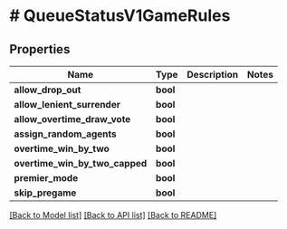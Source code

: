 # # QueueStatusV1GameRules

## Properties

Name | Type | Description | Notes
------------ | ------------- | ------------- | -------------
**allow_drop_out** | **bool** |  |
**allow_lenient_surrender** | **bool** |  |
**allow_overtime_draw_vote** | **bool** |  |
**assign_random_agents** | **bool** |  |
**overtime_win_by_two** | **bool** |  |
**overtime_win_by_two_capped** | **bool** |  |
**premier_mode** | **bool** |  |
**skip_pregame** | **bool** |  |

[[Back to Model list]](../../README.md#models) [[Back to API list]](../../README.md#endpoints) [[Back to README]](../../README.md)
